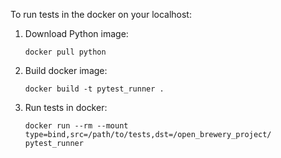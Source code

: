 To run tests in the docker on your localhost:
1. Download Python image:
 
      ```docker pull python```
 
2. Build docker image:

      ```docker build -t pytest_runner . ```
  
3. Run tests in docker:

      ```docker run --rm --mount type=bind,src=/path/to/tests,dst=/open_brewery_project/ pytest_runner```
